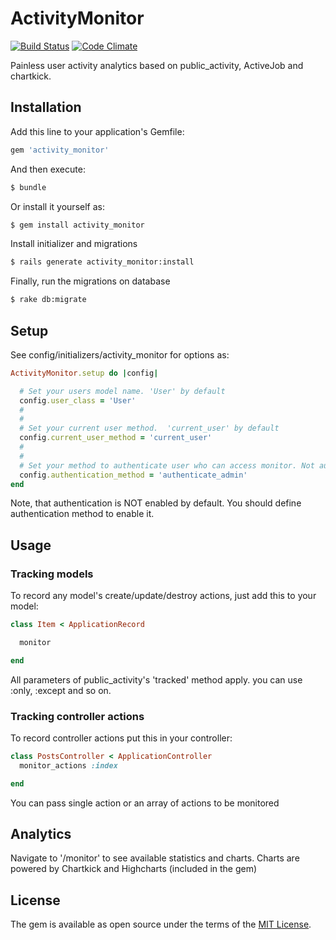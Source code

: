 # ActivityMonitor
[![Build Status](https://travis-ci.org/dkukhl/activity_monitor.svg?branch=master)](https://travis-ci.org/dkukhl/activity_monitor)
[![Code Climate](https://codeclimate.com/github/dkukhl/activity_monitor/badges/gpa.svg)](https://codeclimate.com/github/dkukhl/activity_monitor)

Painless user activity analytics based on public_activity, ActiveJob and chartkick.

## Installation
Add this line to your application's Gemfile:

```ruby
gem 'activity_monitor'
```

And then execute:
```bash
$ bundle
```

Or install it yourself as:
```bash
$ gem install activity_monitor
```

Install initializer and migrations
```bash
$ rails generate activity_monitor:install
```

Finally, run the migrations on database
```bash
$ rake db:migrate
```

## Setup

See config/initializers/activity_monitor for options as:

```ruby
ActivityMonitor.setup do |config|

  # Set your users model name. 'User' by default
  config.user_class = 'User'
  #
  #
  # Set your current user method.  'current_user' by default
  config.current_user_method = 'current_user'
  #
  #
  # Set your method to authenticate user who can access monitor. Not authenticated by default
  config.authentication_method = 'authenticate_admin'
end
```

Note, that authentication is NOT enabled by default. You should define authentication method to enable it.

## Usage

### Tracking models

To record any model's create/update/destroy actions, just add this to your model:

```ruby
class Item < ApplicationRecord

  monitor   

end
```

All parameters of public_activity's 'tracked' method apply. you can use :only, :except and so on.


### Tracking controller actions

To record controller actions put this in your controller:

```ruby
class PostsController < ApplicationController
  monitor_actions :index

end
```

You can pass single action or an array of actions to be monitored

## Analytics

Navigate to '/monitor' to see available statistics and charts. Charts are powered by Chartkick and Highcharts (included in the gem)

## License
The gem is available as open source under the terms of the [MIT License](http://opensource.org/licenses/MIT).

